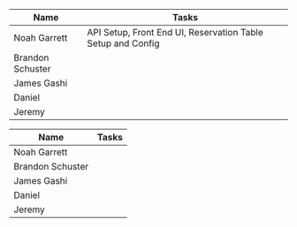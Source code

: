 
| Name        | Tasks |
|--------------|----------------|
| Noah Garrett | API Setup, Front End UI, Reservation Table Setup and Config  |
| Brandon Schuster |                |
| James Gashi |                |
| Daniel |                |
| Jeremy |                |

| Name        | Tasks |
|--------------|----------------|
| Noah Garrett |  |
| Brandon Schuster |                |
| James Gashi |                |
| Daniel |                |
| Jeremy |                |
